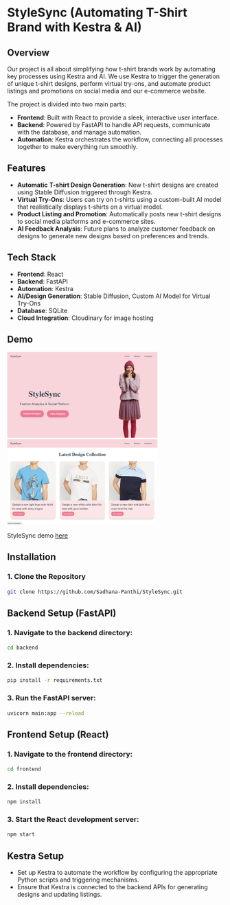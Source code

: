 # StyleSync (Automating T-Shirt Brand with Kestra & AI)

## Overview

Our project is all about simplifying how t-shirt brands work by automating key processes using Kestra and AI. We use Kestra to trigger the generation of unique t-shirt designs, perform virtual try-ons, and automate product listings and promotions on social media and our e-commerce website. 

The project is divided into two main parts:
- **Frontend**: Built with React to provide a sleek, interactive user interface.
- **Backend**: Powered by FastAPI to handle API requests, communicate with the database, and manage automation.
- **Automation**: Kestra orchestrates the workflow, connecting all processes together to make everything run smoothly.

## Features

- **Automatic T-shirt Design Generation**: New t-shirt designs are created using Stable Diffusion triggered through Kestra.
- **Virtual Try-Ons**: Users can try on t-shirts using a custom-built AI model that realistically displays t-shirts on a virtual model.
- **Product Listing and Promotion**: Automatically posts new t-shirt designs to social media platforms and e-commerce sites.
- **AI Feedback Analysis**: Future plans to analyze customer feedback on designs to generate new designs based on preferences and trends.

## Tech Stack

- **Frontend**: React
- **Backend**: FastAPI
- **Automation**: Kestra
- **AI/Design Generation**: Stable Diffusion, Custom AI Model for Virtual Try-Ons
- **Database**: SQLite
- **Cloud Integration**: Cloudinary for image hosting

## Demo

<img src="ss1.png" alt="first image" width="350"> <img src="ss2.png" alt="first image" width="350"> 

StyleSync demo [here](https://youtu.be/zR-WOvql-38?si=JTMRm8WVT6v6RVny)

## Installation

### 1. Clone the Repository
```bash
git clone https://github.com/Sadhana-Panthi/StyleSync.git
```


## Backend Setup (FastAPI)
### 1. Navigate to the backend directory:
```bash
cd backend
```
### 2. Install dependencies:
```bash
pip install -r requirements.txt
```
### 3. Run the FastAPI server:
```bash
uvicorn main:app --reload
```

## Frontend Setup (React)
### 1. Navigate to the frontend directory:
```bash
cd frontend
```
### 2. Install dependencies:
```bash
npm install
```
### 3. Start the React development server:

```bash
npm start
```
## Kestra Setup
- Set up Kestra to automate the workflow by configuring the appropriate Python scripts and triggering mechanisms.
- Ensure that Kestra is connected to the backend APIs for generating designs and updating listings.




